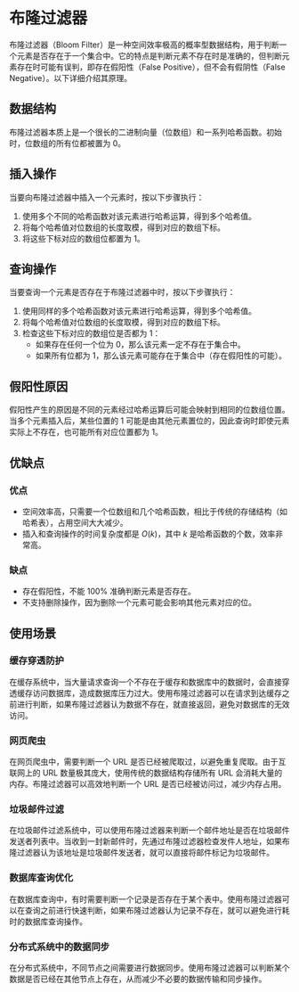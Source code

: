 # 布隆过滤器

布隆过滤器（Bloom Filter）是一种空间效率极高的概率型数据结构，用于判断一个元素是否存在于一个集合中。它的特点是判断元素不存在时是准确的，但判断元素存在时可能有误判，即存在假阳性（False Positive），但不会有假阴性（False Negative）。以下详细介绍其原理。

## 数据结构

布隆过滤器本质上是一个很长的二进制向量（位数组）和一系列哈希函数。初始时，位数组的所有位都被置为 0。

## 插入操作

当要向布隆过滤器中插入一个元素时，按以下步骤执行：

1. 使用多个不同的哈希函数对该元素进行哈希运算，得到多个哈希值。
2. 将每个哈希值对位数组的长度取模，得到对应的数组下标。
3. 将这些下标对应的数组位都置为 1。

## 查询操作

当要查询一个元素是否存在于布隆过滤器中时，按以下步骤执行：

1. 使用同样的多个哈希函数对该元素进行哈希运算，得到多个哈希值。
2. 将每个哈希值对位数组的长度取模，得到对应的数组下标。
3. 检查这些下标对应的数组位是否都为 1：
    - 如果存在任何一个位为 0，那么该元素一定不存在于集合中。
    - 如果所有位都为 1，那么该元素可能存在于集合中（存在假阳性的可能）。

## 假阳性原因

假阳性产生的原因是不同的元素经过哈希运算后可能会映射到相同的位数组位置。当多个元素插入后，某些位置的 1 可能是由其他元素置位的，因此查询时即使元素实际上不存在，也可能所有对应位置都为 1。

## 优缺点

### 优点

- 空间效率高，只需要一个位数组和几个哈希函数，相比于传统的存储结构（如哈希表），占用空间大大减少。
- 插入和查询操作的时间复杂度都是 $O(k)$，其中 $k$ 是哈希函数的个数，效率非常高。

### 缺点

- 存在假阳性，不能 100% 准确判断元素是否存在。
- 不支持删除操作，因为删除一个元素可能会影响其他元素对应的位。

## 使用场景

### 缓存穿透防护

在缓存系统中，当大量请求查询一个不存在于缓存和数据库中的数据时，会直接穿透缓存访问数据库，造成数据库压力过大。使用布隆过滤器可以在请求到达缓存之前进行判断，如果布隆过滤器认为数据不存在，就直接返回，避免对数据库的无效访问。

### 网页爬虫

在网页爬虫中，需要判断一个 URL 是否已经被爬取过，以避免重复爬取。由于互联网上的 URL 数量极其庞大，使用传统的数据结构存储所有 URL 会消耗大量的内存。布隆过滤器可以高效地判断一个 URL 是否已经被访问过，减少内存占用。

### 垃圾邮件过滤

在垃圾邮件过滤系统中，可以使用布隆过滤器来判断一个邮件地址是否在垃圾邮件发送者列表中。当收到一封新邮件时，先通过布隆过滤器检查发件人地址，如果布隆过滤器认为该地址是垃圾邮件发送者，就可以直接将邮件标记为垃圾邮件。

### 数据库查询优化

在数据库查询中，有时需要判断一个记录是否存在于某个表中。使用布隆过滤器可以在查询之前进行快速判断，如果布隆过滤器认为记录不存在，就可以避免进行耗时的数据库查询操作。

### 分布式系统中的数据同步

在分布式系统中，不同节点之间需要进行数据同步。使用布隆过滤器可以判断某个数据是否已经在其他节点上存在，从而减少不必要的数据传输和同步操作。
